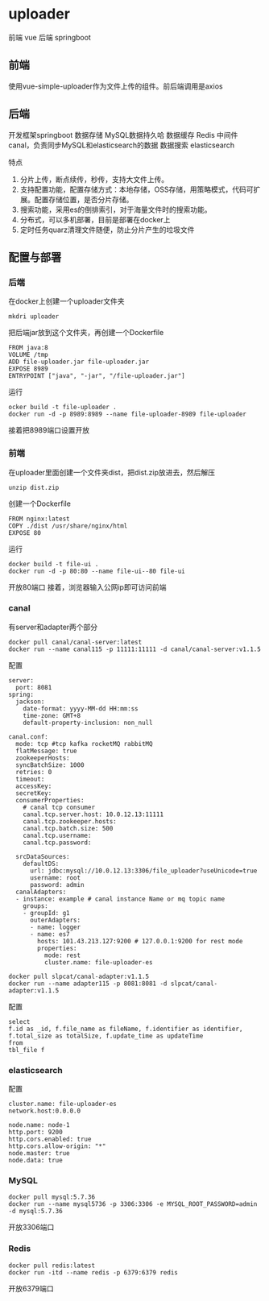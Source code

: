 # uploader

前端 vue
后端 springboot

## 前端
使用vue-simple-uploader作为文件上传的组件。前后端调用是axios

## 后端

开发框架springboot
数据存储 MySQL数据持久哈
数据缓存 Redis
中间件 canal，负责同步MySQL和elasticsearch的数据
数据搜索 elasticsearch


特点
1. 分片上传，断点续传，秒传，支持大文件上传。
2. 支持配置功能，配置存储方式：本地存储，OSS存储，用策略模式，代码可扩展。配置存储位置，是否分片存储。
3. 搜索功能，采用es的倒排索引，对于海量文件时的搜索功能。
4. 分布式，可以多机部署，目前是部署在docker上
5. 定时任务quarz清理文件随便，防止分片产生的垃圾文件


## 配置与部署

### 后端
在docker上创建一个uploader文件夹
```
mkdri uploader
```
把后端jar放到这个文件夹，再创建一个Dockerfile
```
FROM java:8
VOLUME /tmp
ADD file-uploader.jar file-uploader.jar
EXPOSE 8989
ENTRYPOINT ["java", "-jar", "/file-uploader.jar"]
```
运行
```
ocker build -t file-uploader .
docker run -d -p 8989:8989 --name file-uploader-8989 file-uploader
```
接着把8989端口设置开放
### 前端
在uploader里面创建一个文件夹dist，把dist.zip放进去，然后解压
```
unzip dist.zip
```
创建一个Dockerfile
```
FROM nginx:latest
COPY ./dist /usr/share/nginx/html
EXPOSE 80
```
运行
```
docker build -t file-ui .
docker run -d -p 80:80 --name file-ui--80 file-ui
```
开放80端口
接着，浏览器输入公网ip即可访问前端

### canal
有server和adapter两个部分
```
docker pull canal/canal-server:latest
docker run --name canal115 -p 11111:11111 -d canal/canal-server:v1.1.5
```
配置
```
server:
  port: 8081
spring:
  jackson:
    date-format: yyyy-MM-dd HH:mm:ss
    time-zone: GMT+8
    default-property-inclusion: non_null

canal.conf:
  mode: tcp #tcp kafka rocketMQ rabbitMQ
  flatMessage: true
  zookeeperHosts:
  syncBatchSize: 1000
  retries: 0
  timeout:
  accessKey:
  secretKey:
  consumerProperties:
    # canal tcp consumer
    canal.tcp.server.host: 10.0.12.13:11111
    canal.tcp.zookeeper.hosts:
    canal.tcp.batch.size: 500
    canal.tcp.username:
    canal.tcp.password:

  srcDataSources:
    defaultDS:
      url: jdbc:mysql://10.0.12.13:3306/file_uploader?useUnicode=true
      username: root
      password: admin
  canalAdapters:
  - instance: example # canal instance Name or mq topic name
    groups:
    - groupId: g1
      outerAdapters:
      - name: logger
      - name: es7
        hosts: 101.43.213.127:9200 # 127.0.0.1:9200 for rest mode
        properties:
          mode: rest
          cluster.name: file-uploader-es

```

```
docker pull slpcat/canal-adapter:v1.1.5
docker run --name adapter115 -p 8081:8081 -d slpcat/canal-adapter:v1.1.5
```

配置
```
select 
f.id as _id, f.file_name as fileName, f.identifier as identifier, f.total_size as totalSize, f.update_time as updateTime
from 
tbl_file f
```


### elasticsearch
配置
```
cluster.name: file-uploader-es
network.host:0.0.0.0

node.name: node-1
http.port: 9200
http.cors.enabled: true
http.cors.allow-origin: "*"
node.master: true
node.data: true
```


### MySQL
```
docker pull mysql:5.7.36
docker run --name mysql5736 -p 3306:3306 -e MYSQL_ROOT_PASSWORD=admin -d mysql:5.7.36
```
开放3306端口
### Redis
```
docker pull redis:latest
docker run -itd --name redis -p 6379:6379 redis
```
开放6379端口
